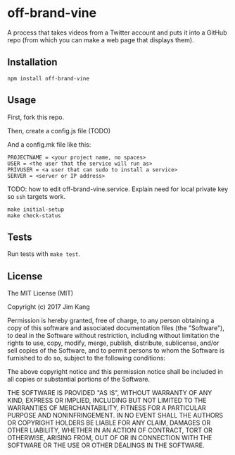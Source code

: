 off-brand-vine
==================

A process that takes videos from a Twitter account and puts it into a GitHub repo (from which you can make a web page that displays them).

Installation
------------

    npm install off-brand-vine

Usage
-----

First, fork this repo.

Then, create a config.js file (TODO)

And a config.mk file like this:

    PROJECTNAME = <your project name, no spaces>
    USER = <the user that the service will run as>
    PRIVUSER = <a user that can sudo to install a service>
    SERVER = <server or IP address>

TODO: how to edit off-brand-vine.service. Explain need for local private key so `ssh` targets work.

    make initial-setup
    make check-status


Tests
-----

Run tests with `make test`.

License
-------

The MIT License (MIT)

Copyright (c) 2017 Jim Kang

Permission is hereby granted, free of charge, to any person obtaining a copy
of this software and associated documentation files (the "Software"), to deal
in the Software without restriction, including without limitation the rights
to use, copy, modify, merge, publish, distribute, sublicense, and/or sell
copies of the Software, and to permit persons to whom the Software is
furnished to do so, subject to the following conditions:

The above copyright notice and this permission notice shall be included in
all copies or substantial portions of the Software.

THE SOFTWARE IS PROVIDED "AS IS", WITHOUT WARRANTY OF ANY KIND, EXPRESS OR
IMPLIED, INCLUDING BUT NOT LIMITED TO THE WARRANTIES OF MERCHANTABILITY,
FITNESS FOR A PARTICULAR PURPOSE AND NONINFRINGEMENT. IN NO EVENT SHALL THE
AUTHORS OR COPYRIGHT HOLDERS BE LIABLE FOR ANY CLAIM, DAMAGES OR OTHER
LIABILITY, WHETHER IN AN ACTION OF CONTRACT, TORT OR OTHERWISE, ARISING FROM,
OUT OF OR IN CONNECTION WITH THE SOFTWARE OR THE USE OR OTHER DEALINGS IN
THE SOFTWARE.

